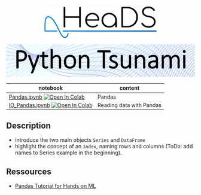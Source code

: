 <p align="center">
  <img src="../figures/HeaDS_logo_large_withTitle.png" width="300">
</p>
<p align="center">
  <img src="../figures/tsunami_logo.PNG" width="600">

notebook             | content
----                 | ------
[Pandas.ipynb](Pandas.ipynb) [![Open In Colab](https://colab.research.google.com/assets/colab-badge.svg)](https://colab.research.google.com/github/Center-for-Health-Data-Science/PythonTsunami/blob/intro/Pandas/Pandas.ipynb) | Pandas
[IO_Pandas.ipynb](IO_Pandas.ipynb) [![Open In Colab](https://colab.research.google.com/assets/colab-badge.svg)](https://colab.research.google.com/github/Center-for-Health-Data-Science/PythonTsunami/blob/intro/Pandas/IO_Pandas.ipynb) | Reading data with Pandas


## Description

- introduce the two main objects `Series` and `DataFrame`
- highlight the concept of an `Index`, naming rows and columns (ToDo: add names to Series example in the beginning).

## Ressources

- [Pandas Tutorial for Hands on ML](https://nbviewer.jupyter.org/github/ageron/handson-ml2/blob/master/tools_pandas.ipynb)